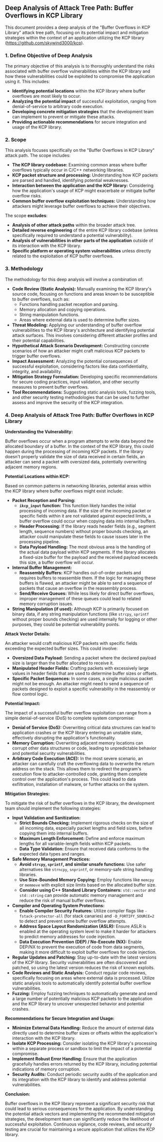 ## Deep Analysis of Attack Tree Path: Buffer Overflows in KCP Library

This document provides a deep analysis of the "Buffer Overflows in KCP Library" attack tree path, focusing on its potential impact and mitigation strategies within the context of an application utilizing the KCP library (https://github.com/skywind3000/kcp).

### 1. Define Objective of Deep Analysis

The primary objective of this analysis is to thoroughly understand the risks associated with buffer overflow vulnerabilities within the KCP library and how these vulnerabilities could be exploited to compromise the application using it. This includes:

* **Identifying potential locations** within the KCP library where buffer overflows are most likely to occur.
* **Analyzing the potential impact** of successful exploitation, ranging from denial-of-service to arbitrary code execution.
* **Developing concrete mitigation strategies** that the development team can implement to prevent or mitigate these attacks.
* **Providing actionable recommendations** for secure integration and usage of the KCP library.

### 2. Scope

This analysis focuses specifically on the "Buffer Overflows in KCP Library" attack path. The scope includes:

* **The KCP library codebase:** Examining common areas where buffer overflows typically occur in C/C++ networking libraries.
* **KCP packet structure and processing:** Understanding how KCP packets are parsed and handled, identifying potential weaknesses.
* **Interaction between the application and the KCP library:**  Considering how the application's usage of KCP might exacerbate or mitigate buffer overflow risks.
* **Common buffer overflow exploitation techniques:**  Understanding how attackers might leverage buffer overflows to achieve their objectives.

The scope **excludes**:

* **Analysis of other attack paths** within the broader attack tree.
* **Detailed reverse engineering** of the entire KCP library codebase (unless specifically required to understand a potential vulnerability).
* **Analysis of vulnerabilities in other parts of the application** outside of its interaction with the KCP library.
* **Specific platform or operating system vulnerabilities** unless directly related to the exploitation of KCP buffer overflows.

### 3. Methodology

The methodology for this deep analysis will involve a combination of:

* **Code Review (Static Analysis):**  Manually examining the KCP library's source code, focusing on functions and areas known to be susceptible to buffer overflows, such as:
    * Functions handling packet reception and parsing.
    * Memory allocation and copying operations.
    * String manipulation functions.
    * Areas where external data is used to determine buffer sizes.
* **Threat Modeling:**  Applying our understanding of buffer overflow vulnerabilities to the KCP library's architecture and identifying potential attack surfaces. This involves considering different attacker profiles and their potential capabilities.
* **Hypothetical Attack Scenario Development:**  Constructing concrete scenarios of how an attacker might craft malicious KCP packets to trigger buffer overflows.
* **Impact Assessment:**  Analyzing the potential consequences of successful exploitation, considering factors like data confidentiality, integrity, and availability.
* **Mitigation Strategy Formulation:**  Developing specific recommendations for secure coding practices, input validation, and other security measures to prevent buffer overflows.
* **Tool Recommendations:** Suggesting static analysis tools, fuzzing tools, and other security testing methodologies that can be used to further assess and improve the security of the KCP integration.

### 4. Deep Analysis of Attack Tree Path: Buffer Overflows in KCP Library

**Understanding the Vulnerability:**

Buffer overflows occur when a program attempts to write data beyond the allocated boundary of a buffer. In the context of the KCP library, this could happen during the processing of incoming KCP packets. If the library doesn't properly validate the size of data received in certain fields, an attacker can send a packet with oversized data, potentially overwriting adjacent memory regions.

**Potential Locations within KCP:**

Based on common patterns in networking libraries, potential areas within the KCP library where buffer overflows might exist include:

* **Packet Reception and Parsing:**
    * **`ikcp_input` function:** This function likely handles the initial processing of incoming data. If the size of the incoming packet or specific fields within it are not validated against expected limits, a buffer overflow could occur when copying data into internal buffers.
    * **Header Processing:**  If the library reads header fields (e.g., segment length, sequence numbers) without proper bounds checking, an attacker could manipulate these fields to cause issues later in the processing pipeline.
    * **Data Payload Handling:** The most obvious area is the handling of the actual data payload within KCP segments. If the library allocates a fixed-size buffer for the payload and the received payload exceeds this size, a buffer overflow will occur.
* **Internal Buffer Management:**
    * **Reassembly Buffers:** KCP handles out-of-order packets and requires buffers to reassemble them. If the logic for managing these buffers is flawed, an attacker might be able to send a sequence of packets that cause an overflow in the reassembly process.
    * **Send/Receive Queues:**  While less likely for direct buffer overflows, improper management of these queues could lead to related memory corruption issues.
* **String Manipulation (if used):** Although KCP is primarily focused on binary data, if any string manipulation functions (like `strcpy`, `sprintf` without proper bounds checking) are used internally for logging or other purposes, they could be potential vulnerability points.

**Attack Vector Details:**

An attacker would craft malicious KCP packets with specific fields exceeding the expected buffer sizes. This could involve:

* **Oversized Data Payload:** Sending a packet where the declared payload size is larger than the buffer allocated to receive it.
* **Manipulated Header Fields:**  Crafting packets with excessively large values in header fields that are used to determine buffer sizes or offsets.
* **Specific Packet Sequences:**  In some cases, a single malicious packet might not be enough. An attacker might need to send a sequence of packets designed to exploit a specific vulnerability in the reassembly or flow control logic.

**Potential Impact:**

The impact of a successful buffer overflow exploitation can range from a simple denial-of-service (DoS) to complete system compromise:

* **Denial of Service (DoS):** Overwriting critical data structures can lead to application crashes or the KCP library entering an unstable state, effectively disrupting the application's functionality.
* **Memory Corruption:**  Overwriting adjacent memory locations can corrupt other data structures or code, leading to unpredictable behavior and potential security vulnerabilities.
* **Arbitrary Code Execution (ACE):**  In the most severe scenario, an attacker can carefully craft the overflowing data to overwrite the return address on the stack. This allows them to redirect the program's execution flow to attacker-controlled code, granting them complete control over the application's process. This could lead to data exfiltration, installation of malware, or further attacks on the system.

**Mitigation Strategies:**

To mitigate the risk of buffer overflows in the KCP library, the development team should implement the following strategies:

* **Input Validation and Sanitization:**
    * **Strict Bounds Checking:**  Implement rigorous checks on the size of all incoming data, especially packet lengths and field sizes, before copying them into internal buffers.
    * **Maximum Length Enforcement:** Define and enforce maximum lengths for all variable-length fields within KCP packets.
    * **Data Type Validation:** Ensure that received data conforms to the expected data types and ranges.
* **Safe Memory Management Practices:**
    * **Avoid `strcpy`, `sprintf`, and similar unsafe functions:**  Use safer alternatives like `strncpy`, `snprintf`, or memory-safe string handling libraries.
    * **Use Size-Bounded Memory Copying:** Employ functions like `memcpy` or `memmove` with explicit size limits based on the allocated buffer size.
    * **Consider using C++ Standard Library Containers:**  `std::vector` and `std::string` can provide automatic memory management and reduce the risk of manual buffer overflows.
* **Compiler and Operating System Protections:**
    * **Enable Compiler Security Features:** Utilize compiler flags like `-fstack-protector-all` (for stack canaries) and `-D_FORTIFY_SOURCE=2` to detect and prevent some buffer overflow attempts.
    * **Address Space Layout Randomization (ASLR):** Ensure ASLR is enabled at the operating system level to make it harder for attackers to predict memory addresses for code injection.
    * **Data Execution Prevention (DEP) / No-Execute (NX):**  Enable DEP/NX to prevent the execution of code from data segments, making it more difficult to exploit buffer overflows for code injection.
* **Regular Updates and Patching:** Stay up-to-date with the latest versions of the KCP library. Security vulnerabilities are often discovered and patched, so using the latest version reduces the risk of known exploits.
* **Code Reviews and Static Analysis:** Conduct regular code reviews, specifically focusing on areas where external data is processed. Utilize static analysis tools to automatically identify potential buffer overflow vulnerabilities.
* **Fuzzing:** Employ fuzzing techniques to automatically generate and send a large number of potentially malicious KCP packets to the application and the KCP library to uncover unexpected behavior and potential crashes.

**Recommendations for Secure Integration and Usage:**

* **Minimize External Data Handling:**  Reduce the amount of external data directly used to determine buffer sizes or offsets within the application's interaction with the KCP library.
* **Isolate KCP Processing:** Consider isolating the KCP library's processing within a separate process or sandbox to limit the impact of a potential compromise.
* **Implement Robust Error Handling:** Ensure that the application gracefully handles errors returned by the KCP library, including potential indications of memory corruption.
* **Security Audits:** Conduct periodic security audits of the application and its integration with the KCP library to identify and address potential vulnerabilities.

**Conclusion:**

Buffer overflows in the KCP library represent a significant security risk that could lead to serious consequences for the application. By understanding the potential attack vectors and implementing the recommended mitigation strategies, the development team can significantly reduce the likelihood of successful exploitation. Continuous vigilance, code reviews, and security testing are crucial for maintaining a secure application that utilizes the KCP library.